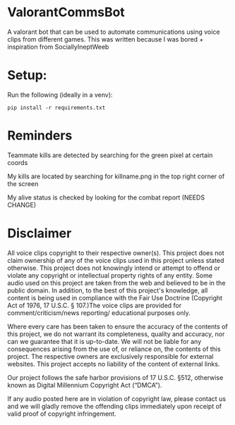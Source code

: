 # ValorantCommsBot

A valorant bot that can be used to automate communications using voice clips from different games.
This was written because I was bored + inspiration from SociallyIneptWeeb





# Setup:

Run the following (ideally in a venv):
```
pip install -r requirements.txt
```


# Reminders

Teammate kills are detected by searching for the green pixel at certain coords

My kills are located by searching for killname.png in the top right corner of the screen

My alive status is checked by looking for the combat report (NEEDS CHANGE)




# Disclaimer

All voice clips copyright to their respective owner(s). This project does not claim 
ownership of any of the voice clips used in this project unless stated otherwise. 
This project does not knowingly intend or attempt to offend or violate any 
copyright or intellectual property rights of any entity. Some audio used on this 
project are taken from the web and believed to be in the public domain. In addition, 
to the best of this project's knowledge, all content is being used in compliance with the Fair Use Doctrine (Copyright Act of 1976, 
17 U.S.C. § 107.)The voice clips are provided for comment/criticism/news reporting/
educational purposes only.


Where every care has been taken to ensure the accuracy of the contents of this 
project, we do not warrant its completeness, quality and accuracy, nor can we 
guarantee that it is up-to-date. We will not be liable for any consequences 
arising from the use of, or reliance on, the contents of this project. The 
respective owners are exclusively responsible for external websites. This 
project accepts no liability of the content of external links.


Our project follows the safe harbor provisions of 17 U.S.C. §512, otherwise 
known as Digital Millennium Copyright Act (“DMCA”).


If any audio posted here are in violation of copyright law, please contact 
us and we will gladly remove the offending clips immediately upon receipt 
of valid proof of copyright infringement.
